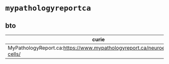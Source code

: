 # `mypathologyreportca`

## bto

| curie                                                                       |   usages | nodes                                                     |
|-----------------------------------------------------------------------------|----------|-----------------------------------------------------------|
| MyPathologyReport.ca:https://www.mypathologyreport.ca/neuroendocrine-cells/ |        1 | [BTO:0006558](http://purl.obolibrary.org/obo/BTO_0006558) |

